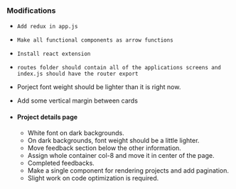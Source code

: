 ### Modifications

- `Add redux in app.js`
- `Make all functional components as arrow functions`
- `Install react extension`
- `routes folder should contain all of the applications screens and index.js should have the router export`

- Porject font weight should be lighter than it is right now.
- Add some vertical margin between cards
- #### Project details page
    - White font on dark backgrounds.
    - On dark backgrounds, font weight should be a little lighter.
    - Move feedback section below the other information.
    - Assign whole container col-8 and move it in center of the page.
    - Completed feedbacks.
    - Make a single component for rendering projects and add pagination.
    - Slight work on code optimization is required.